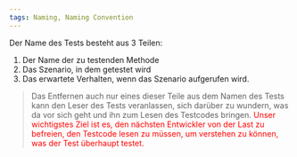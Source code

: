 ```yaml
---
tags: Naming, Naming Convention
---
```



Der Name des Tests besteht aus 3 Teilen:

1. Der Name der zu testenden Methode
2. Das Szenario, in dem getestet wird
3. Das erwartete Verhalten, wenn das Szenario aufgerufen wird.

>Das Entfernen auch nur eines dieser Teile aus dem Namen des Tests kann den Leser des Tests veranlassen, sich darüber zu wundern, was da vor sich geht und ihn zum Lesen des Testcodes bringen. <span style="color:red">Unser wichtigstes Ziel ist es, den nächsten Entwickler von der Last zu befreien, den Testcode lesen zu müssen, um verstehen zu können, was der Test überhaupt testet.</span>


